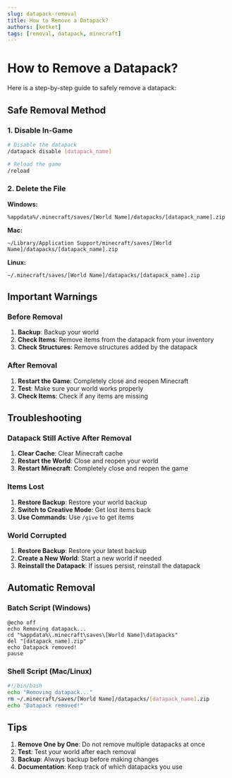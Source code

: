 ```yaml
---
slug: datapack-removal
title: How to Remove a Datapack?
authors: [ketket]
tags: [removal, datapack, minecraft]
---
```


# How to Remove a Datapack?

Here is a step-by-step guide to safely remove a datapack:

## Safe Removal Method

### 1. Disable In-Game

```bash
# Disable the datapack
/datapack disable [datapack_name]

# Reload the game
/reload
```

### 2. Delete the File

**Windows:**
```
%appdata%/.minecraft/saves/[World Name]/datapacks/[datapack_name].zip
```

**Mac:**
```
~/Library/Application Support/minecraft/saves/[World Name]/datapacks/[datapack_name].zip
```

**Linux:**
```
~/.minecraft/saves/[World Name]/datapacks/[datapack_name].zip
```

## Important Warnings

### Before Removal

1. **Backup**: Backup your world
2. **Check Items**: Remove items from the datapack from your inventory
3. **Check Structures**: Remove structures added by the datapack

### After Removal

1. **Restart the Game**: Completely close and reopen Minecraft
2. **Test**: Make sure your world works properly
3. **Check Items**: Check if any items are missing

## Troubleshooting

### Datapack Still Active After Removal

1. **Clear Cache**: Clear Minecraft cache
2. **Restart the World**: Close and reopen your world
3. **Restart Minecraft**: Completely close and reopen the game

### Items Lost

1. **Restore Backup**: Restore your world backup
2. **Switch to Creative Mode**: Get lost items back
3. **Use Commands**: Use `/give` to get items

### World Corrupted

1. **Restore Backup**: Restore your latest backup
2. **Create a New World**: Start a new world if needed
3. **Reinstall the Datapack**: If issues persist, reinstall the datapack

## Automatic Removal

### Batch Script (Windows)

```batch
@echo off
echo Removing datapack...
cd "%appdata%\.minecraft\saves\[World Name]\datapacks"
del "[datapack_name].zip"
echo Datapack removed!
pause
```

### Shell Script (Mac/Linux)

```bash
#!/bin/bash
echo "Removing datapack..."
rm ~/.minecraft/saves/[World Name]/datapacks/[datapack_name].zip
echo "Datapack removed!"
```

## Tips

1. **Remove One by One**: Do not remove multiple datapacks at once
2. **Test**: Test your world after each removal
3. **Backup**: Always backup before making changes
4. **Documentation**: Keep track of which datapacks you use 
